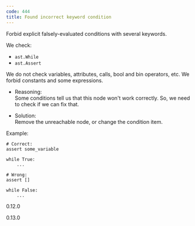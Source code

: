 ```yaml
---
code: 444
title: Found incorrect keyword condition
---
```


Forbid explicit falsely-evaluated conditions with several keywords.

We check:

  - `ast.While`
  - `ast.Assert`

We do not check variables, attributes, calls, bool and bin operators,
etc. We forbid constants and some expressions.

  - Reasoning:  
    Some conditions tell us that this node won't work correctly. So, we
    need to check if we can fix that.

  - Solution:  
    Remove the unreachable node, or change the condition item.

Example:

    # Correct:
    assert some_variable
    
    while True:
        ...
    
    # Wrong:
    assert []
    
    while False:
        ...

<div class="versionadded">

0.12.0

</div>

<div class="versionchanged">

0.13.0

</div>